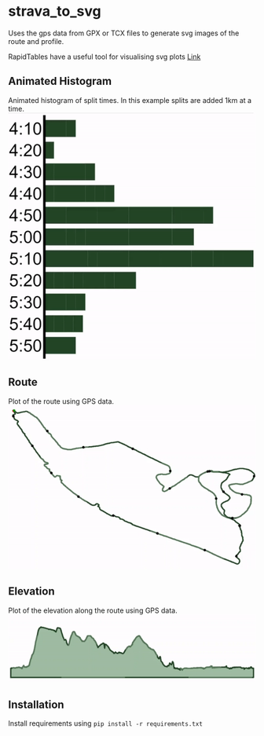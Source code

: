 # strava_to_svg
Uses the gps data from GPX or TCX files to generate svg images of the route and profile.

RapidTables have a useful tool for visualising svg plots [Link](https://www.rapidtables.com/web/tools/svg-viewer-editor.html)

## Animated Histogram
Animated histogram of split times. In this example splits are added 1km at a time.
![Animated Hist](animated_hist.gif)

## Route
Plot of the route using GPS data.
![Route](route.gif)

## Elevation
Plot of the elevation along the route using GPS data.
![Elevation](elevation.gif)

## Installation
Install requirements using
`pip install -r requirements.txt`
